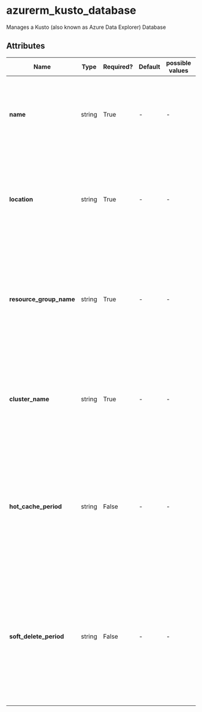 # azurerm_kusto_database

Manages a Kusto (also known as Azure Data Explorer) Database

## Attributes

| Name | Type | Required? | Default  | possible values | Description |
| ---- | ---- | --------- | -------- | ----------- | ----------- |
| **name** | string | True | -  |  -  | The name of the Kusto Database to create. Changing this forces a new resource to be created. | 
| **location** | string | True | -  |  -  | The location where the Kusto Database should be created. Changing this forces a new resource to be created. | 
| **resource_group_name** | string | True | -  |  -  | Specifies the Resource Group where the Kusto Database should exist. Changing this forces a new resource to be created. | 
| **cluster_name** | string | True | -  |  -  | Specifies the name of the Kusto Cluster this database will be added to. Changing this forces a new resource to be created. | 
| **hot_cache_period** | string | False | -  |  -  | The time the data that should be kept in cache for fast queries as ISO 8601 timespan. Default is unlimited. For more information see: [ISO 8601 Timespan](https://en.wikipedia.org/wiki/ISO_8601#Durations) | 
| **soft_delete_period** | string | False | -  |  -  | The time the data should be kept before it stops being accessible to queries as ISO 8601 timespan. Default is unlimited. For more information see: [ISO 8601 Timespan](https://en.wikipedia.org/wiki/ISO_8601#Durations) | 

